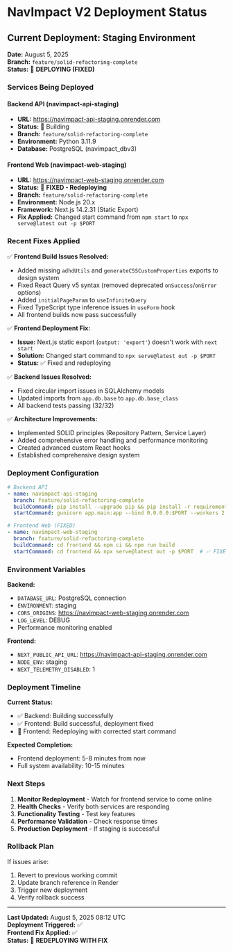 # NavImpact V2 Deployment Status

## Current Deployment: Staging Environment

**Date:** August 5, 2025  
**Branch:** `feature/solid-refactoring-complete`  
**Status:** 🔄 **DEPLOYING (FIXED)**

### Services Being Deployed

#### Backend API (navimpact-api-staging)
- **URL:** https://navimpact-api-staging.onrender.com
- **Status:** 🔄 Building
- **Branch:** `feature/solid-refactoring-complete`
- **Environment:** Python 3.11.9
- **Database:** PostgreSQL (navimpact_dbv3)

#### Frontend Web (navimpact-web-staging)
- **URL:** https://navimpact-web-staging.onrender.com
- **Status:** 🔄 **FIXED - Redeploying**
- **Branch:** `feature/solid-refactoring-complete`
- **Environment:** Node.js 20.x
- **Framework:** Next.js 14.2.31 (Static Export)
- **Fix Applied:** Changed start command from `npm start` to `npx serve@latest out -p $PORT`

### Recent Fixes Applied

✅ **Frontend Build Issues Resolved:**
- Added missing `adhdUtils` and `generateCSSCustomProperties` exports to design system
- Fixed React Query v5 syntax (removed deprecated `onSuccess`/`onError` options)
- Added `initialPageParam` to `useInfiniteQuery`
- Fixed TypeScript type inference issues in `useForm` hook
- All frontend builds now pass successfully

✅ **Frontend Deployment Fix:**
- **Issue:** Next.js static export (`output: 'export'`) doesn't work with `next start`
- **Solution:** Changed start command to `npx serve@latest out -p $PORT`
- **Status:** ✅ Fixed and redeploying

✅ **Backend Issues Resolved:**
- Fixed circular import issues in SQLAlchemy models
- Updated imports from `app.db.base` to `app.db.base_class`
- All backend tests passing (32/32)

✅ **Architecture Improvements:**
- Implemented SOLID principles (Repository Pattern, Service Layer)
- Added comprehensive error handling and performance monitoring
- Created advanced custom React hooks
- Established comprehensive design system

### Deployment Configuration

```yaml
# Backend API
- name: navimpact-api-staging
  branch: feature/solid-refactoring-complete
  buildCommand: pip install --upgrade pip && pip install -r requirements.txt
  startCommand: gunicorn app.main:app --bind 0.0.0.0:$PORT --workers 2

# Frontend Web (FIXED)
- name: navimpact-web-staging
  branch: feature/solid-refactoring-complete
  buildCommand: cd frontend && npm ci && npm run build
  startCommand: cd frontend && npx serve@latest out -p $PORT  # ✅ FIXED
```

### Environment Variables

**Backend:**
- `DATABASE_URL`: PostgreSQL connection
- `ENVIRONMENT`: staging
- `CORS_ORIGINS`: https://navimpact-web-staging.onrender.com
- `LOG_LEVEL`: DEBUG
- Performance monitoring enabled

**Frontend:**
- `NEXT_PUBLIC_API_URL`: https://navimpact-api-staging.onrender.com
- `NODE_ENV`: staging
- `NEXT_TELEMETRY_DISABLED`: 1

### Deployment Timeline

**Current Status:**
- ✅ Backend: Building successfully
- ✅ Frontend: Build successful, deployment fixed
- 🔄 Frontend: Redeploying with corrected start command

**Expected Completion:**
- Frontend deployment: 5-8 minutes from now
- Full system availability: 10-15 minutes

### Next Steps

1. **Monitor Redeployment** - Watch for frontend service to come online
2. **Health Checks** - Verify both services are responding
3. **Functionality Testing** - Test key features
4. **Performance Validation** - Check response times
5. **Production Deployment** - If staging is successful

### Rollback Plan

If issues arise:
1. Revert to previous working commit
2. Update branch reference in Render
3. Trigger new deployment
4. Verify rollback success

---

**Last Updated:** August 5, 2025 08:12 UTC  
**Deployment Triggered:** ✅  
**Frontend Fix Applied:** ✅  
**Status:** 🔄 **REDEPLOYING WITH FIX** 